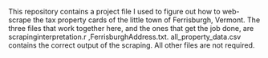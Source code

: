This repository contains a project file I used to figure out how to web-scrape the tax property cards of the little town of Ferrisburgh, Vermont. The three files that work together here, and the ones
that get the job done, are scrapinginterpretation.r ,FerrisburghAddress.txt. all_property_data.csv contains the correct output of the scraping. All other files are not required. 
